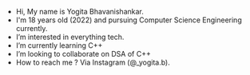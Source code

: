 -  Hi, My name is Yogita Bhavanishankar.
-  I'm 18 years old (2022) and pursuing Computer Science Engineering currently. 
-  I’m interested in everything tech.
-  I’m currently learning C++
-  I’m looking to collaborate on DSA of C++
-  How to reach me ? Via Instagram (@_yogita.b).

<!---
yogita-b/yogita-b is a ✨ special ✨ repository because its `README.md` (this file) appears on your GitHub profile.
You can click the Preview link to take a look at your changes.
--->
